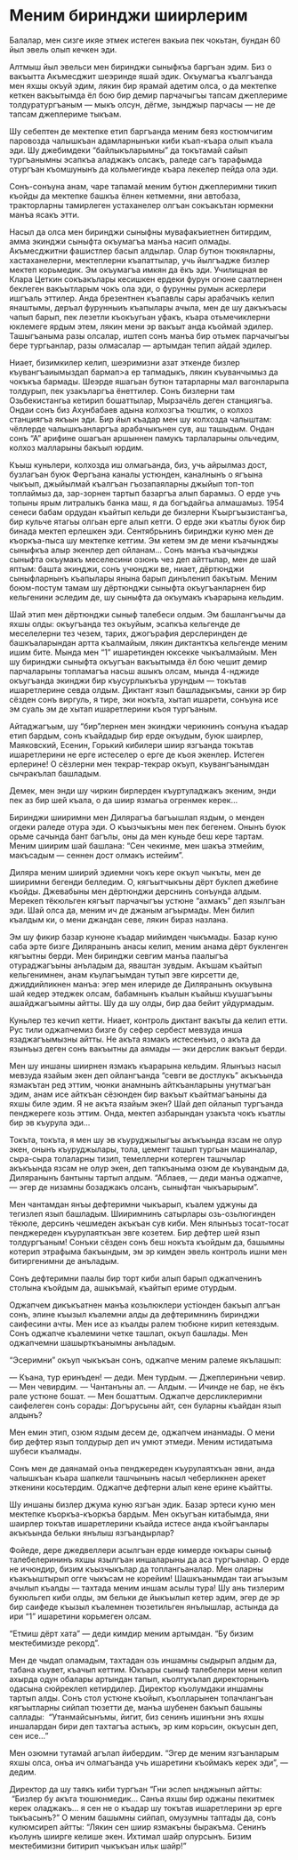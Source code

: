 # Меним биринджи шиирлерим

Балалар, мен сизге икяе этмек истеген вакьиа пек чокьтан, бундан 60 йыл эвель олып кечкен эди.

Алтмыш йыл эвельси мен биринджи сыныфкъа баргъан эдим.
Биз о вакъытта Акъмесджит шеэринде яшай эдик.
Окъумагъа къалгъанда мен яхшы окъуй эдим, лякин бир ярамай адетим олса, о да мектепке кеткен вакъытымда ёл бою бир демир парчачыгъы тапсам джеплериме толдуратургъаным — мыкъ олсун, дёгме, зынджыр парчасы — не де тапсам джеплериме тыкъам.

Шу себептен де мектепке етип баргъанда меним беяз костюмчигим паровозда чалышкъан адамларнынъки киби къап-къара олып къала эди.
Шу джебимдеки “байлыкъларымны” да токътамай сайып тургъанымны эсапкъа аладжакъ олсакъ, раледе сагъ тарафымда отургъан къомшунынъ да кольмегинде къара лекелер пейда ола эди.

Сонъ-сонъуна анам, чаре тапамай меним бутюн джеплеримни тикип къойды да мектепке башкъа ёлнен кетмемни, яни автобаза, тракторларны тамирлеген устаханелер олгъан сокъакътан юрмекни манъа ясакъ этти.

Насыл да олса мен биринджи сыныфны мувафакъиетнен битирдим, амма экинджи сыныфта окъумагъа манъа насип олмады.
Акъмесджитни фашистлер басып алдылар.
Олар бутюн тюкянларны, хастаханелерни, мектеплерни къапаттылар, учь йылгъадже бизлер мектеп корьмедик.
Эм окъумагъа имкян да ёкъ эди.
Училищная ве Клара Цеткин сокъакълары кесишкен ердеки фурун огюне саатлернен беклеген вакъытларым чокъ ола эди, о фурунны румын аскерлери ишгъаль эттилер.
Анда брезентнен къапавлы сары арабачыкъ келип янаштымы, деръал фурунныиъ къапылары ачыла, мен де шу дакъкъасы чапып барып, пек лезетли къокъугьан уфакъ, къара отьмечиклерни юклемеге ярдым этем, лякин мени эр вакъыт анда къоймай эдилер.
Ташыгъаныма разы олсалар, иштеп сонъ манъа бир отьмек парчачыгъы бере тургьанлар, разы олмасалар — артымдан тепип айдай эдилер.

Ниает, бизимкилер келип, шеэримизни азат эткенде бизлер къувангъаиымыздап бармап>а ер тапмадыкъ, лякин къуванчымыз да чокъкъа бармады.
Шеэрде яшагьан бутюн татарларны мал вагонларыпа толдурып, пек узакъларгъа ёнеттилер.
Сонъ бизлерни там Озьбекистангьа кетирип бошаттылар, Мырзачёль деген станциягъа.
Ондаи сонъ биз Ахунбабаев адына колхозгъа тюштик, о колхоз станциягъа якъын эди.
Бир йыл къадар мен шу колхозда чалыштам: чёллерде чалышкъанларгъа арабачыкънен сув, аш ташыдым.
Ондан сонъ “А” арифине ошагъан аршыннен памукъ тарлаларыны ольчедим, колхоз малларыны бакъып юрдим.

Къыш куньлери, колхозда иш олмагьанда, биз, учь айрылмаз дост, бузлагъан буюк Фергъана каналы устюнден, каналнынъ о ягъына чыкъып, джыйылмай къалгъан гъозапаяларны джыйып топ-топ топлаймыз да, зар-зорнен тартып базаргъа алып барамыз.
О ерде учь топыны ярым литралыкъ банка маш, я да богъдайгьа алмашамыз.
1954 сенеси бабам ордудан къайтып кельди де бизлерни Къыргъызистангъа, бир кульче ятагьы олгьан ерге алып кетги.
О ерде эки къатлы буюк бир бинада мектеп ерлешкен эди.
Сентябрьнинъ биринджи куню мен де къоркъа-пыса шу мектепке кетгим.
Эм кетем эм де мени къачынджы сыныфкъа алыр экенлер деп ойланам...
Сонъ манъа къачынджы сыныфта окъумакъ меселесини озюнъ чез деп айттылар, мен де шай яптым: башта экинджи, сонъ учюнджи ве, ниает, дёртюнджи сыныфларнынъ къапылары янына барып динъленип бакътым.
Меним боюм-постум тамам шу дёртюнджи сыныфта окъугъанларнен бир кельгенини эследим де, шу сыныфта да окъумакъ къарарына кельдим.

Шай этип мен дёртюнджи сыныф талебеси олдым.
Эм башлангъычы да яхшы олды: окъугъанда тез окъуйым, эсапкъа кельгенде де меселелерни тез чезем, тарих, джогърафия дерслеринден де башкъаларындан артта къалмайым, лякин диктанткъа кельгенде меним ишим бите.
Мында мен “1” ишаретинден юксекке чыкъалмайым.
Мен шу биринджи сыныфта окъугъан вакъытымда ёл бою чешит демир парчаларыны топламагъа насьш ашыкъ олсам, мында 4-нджиде окъугъанда экинджи бир къусурлыкъкъа урундым — токътав ишаретлерине севда олдым.
Диктант язып башладыкъмы, санки эр бир сёзден сонъ виргуль, я тире, эки нокъта, хытап ишарети, сонъуна исе эм суаль эм де хытап ишаретлерини къоя тургъаным.

Айтаджагъым, шу “бир”лернен мен экинджи черикнинъ сонъуна къадар етип бардым, сонъ къайдадыр бир ерде окъудым, буюк шаирлер, Маяковский, Есенин, Горький кибилери шиир язгъанда токътав ишаретлерини не ерге истеселер о ерге де къоя экенлер.
Истеген ерлерине!
О сёзлерни мен текрар-текрар окъуп, къувангъанымдан сычракълап башладым.

Демек, мен энди шу чиркин бирлерден къуртуладжакъ экеним, энди пек аз бир шей къала, о да шиир язмагьа огренмек керек...

Биринджи шииримни мен Дилярагъа багъышлап яздым, о менден огдеки раледе отура эди.
О къызчыкъны мен пек бегенем.
Онынъ буюк орьме сачында бант багълы, оны да мен куньде беш кере тартам.
Меним шиирим шай башлана: “Сен чекинме, мен шакъа этмейим, макъсадым — сеннен дост олмакъ истейим”.

Диляра меним шиирий эдиемни чокъ кере окъуп чыкъты, мен де шииримни бегенди белледим.
О, кягъытчыкъны дёрт буклеп джебине къойды.
Джевабыны мен дёртюнджи дерснинъ сонъунда алдым.
Мерекеп тёкюльген кягъыт парчачыгъы устюне “ахмакъ” деп язылгъан эди.
Шай олса да, меним ич де джаным агъырмады.
Мен билип къалдым ки, о мени джандан севе, лякин бираз назлана.

Эм шу фикир базар кунюне къадар мийимден чыкъмады.
Базар куню саба эрте бизге Диляранынъ анасы келип, меним анама дёрт букленген кягъытны берди.
Мен биринджи севгим манъа паалыгъа отураджагъыны анъладым да, яваштан зувдым.
Акъшам къайтып кельгенимнен, анам къулагъымдан тутып эвге кирсетти де, джиддийликнен манъа: эгер мен илериде де Диляранынъ окъувына шай кедер этеджек олсам, бабамнынъ къалын къайыш къушагъыны ашайджагъымны айтты.
Шу да шу олды, бир даа бейит уйдурмадым.

Куньлер тез кечип кетти.
Ниает, контроль диктант вакъты да келип етти.
Рус тили оджапчемиз бизге бу сефер сербест мевзуда инша язаджагъымызны айтты.
Не акъта язмакъ истесенъиз, о акъта да язынъыз деген сонъ вакъытны да аямады — эки дерслик вакъыт берди.

Мен шу иншаны шиирнен язмакъ къарарына кельдим.
Ялынъыз насыл мевзуда язайым экен деп ойлангъанда “севги ве достлукъ” акъкъында язмакътан ред эттим, чюнки анамнынъ айткъанларыны унутмагъан эдим, анам исе айткъан сёзюнден бир вакъыт къайтмагъаныны да яхшы биле эдим.
Я не акъта язайым экен?
Шай деп ойланып тургъанда пенджереге козь эттим.
Онда, мектеп азбарындан узакъта чокъ къатлы бир эв къурула эди...

Токъта, токъта, я мен шу эв къуруджылыгъы акъкъында язсам не олур экен, онынъ къуруджылары, тола, цемент ташып тургьан машиналар, сыра-сыра толаларны тизип, темеллерни котерген ташчылар акъкъында язсам не олур экен, деп тапкъаныма озюм де къувандым да, Диляранынъ бантыны тартып алдым.
“Аблаев, — деди манъа оджапче, — эгер де низамны бозаджакъ олсанъ, сыныфтан чыкъарырым”.

Мен чантамдан янъы дефтеримни чыкъарып, къалем уджуны да тегизлеп язып башладым.
Шииримнинъ сатырлары озь-озьлюгинден тёкюле, дерсинъ чешмеден акъкъан сув киби.
Мен ялынъыз тосат-тосат пенджереден къурулаяткъан эвге козетем.
Бир дефтер шей язып толдургъаным!
Сонъки сёзден сонъ беш нокъта къойдым да, башымны котерип этрафыма бакъындым, эм эр кимден эвель контроль ишни мен битиргенимни де анъладым.

Сонъ дефтеримни паалы бир торт киби алып барып оджапченинъ столына къойдым да, ашыкъмай, къайтып ериме отурдым.

Оджапчем дикъкъатнен манъа козьлюклери устіонден бакъып алгъан сонъ, элине къызыл къалемни алды да дефтеримнинъ биринджи саифесини ачты.
Мен исе аз къалды ралем тюбюне кирип кетеяздым.
Сонъ оджапче къалемини четке ташлап, окъуп башлады.
Мен оджапчемни шашырткъанымны анъладым.

“Эсеримни” окъуп чыкъкъан сонъ, оджапче меним ралеме якълашып:

— Къана, тур еринъден!
— деди.
Мен турдым.
— Джеплеринъни чевир.
— Мен чевирдим.
— Чантанъны ал.
— Алдым.
— Ичинде не бар, не ёкъ рале устюне бошат.
— Мен бошаттым.
Оджапче дерсликлеримни саифелеген сонъ сорады:
Догърусыны айт, сен буларны къайдан язып алдынъ?

Мен емин этип, озюм яздым десем де, оджапчем инанмады.
О мени бир дефтер язып толдурыр деп ич умют этмеди.
Меним истидатыма шубеси къалмады.

Сонъ мен де даянамай онъа пенджереден къурулаяткъан эвни, анда чалышкъан къара шапкели ташчынынъ насыл чеберликнен арекет эткенини косьтердим.
Оджапче дефтерни алып кене ерине къайтты.

Шу иншаны бизлер джума куню язгъан эдик.
Базар эртеси куню мен мектепке къоркъа-къоркъа бардым.
Мен окъугъан китабымда, яни шаирлер токътав ишаретлерини къайда истесе анда къойгъанлары акъкъында бельки янълыш язгъандырлар?

Фойеде, дере джедвеллери асылгъан ерде кимерде юкъары сыныф талебелерининъ яхшы язылгъан иншаларыны да аса тургъанлар.
О ерде не ичюндир, бизим къызчыкълар да топлангьаналар.
Мен оларны къакъыштырып огге чыкъсам не корейим!
Шашкъанымдан таи агъызым ачылып къалды — тахтада меним иншам асылы тура!
Шу ань тизлерим букюльгеп киби олды, эм бельки де йыкъылып кетер эдим, эгер де эр бир саифеде къызыл къалемнен тюзетильген янълышлар, астында да ири “1” ишаретини корьмеген олсам.

“Етмиш дёрт хата” — деди кимдир меним артымдан.
“Бу бизим мектебимизде рекорд”.

Мен де чыдап оламадым, тахтадан озь иншамны сыдырып алдым да, табана къувет, къачып кеттим.
Юкъары сыныф талебелери мени келип ахырда одун обалары артындан тапып, къолтукълап директорнынъ одасына сюйреклеп кетирдилер.
Директор къолумдаки иншамны тартып алды.
Сонъ стол устюне къойып, къолларынен топачлангъан кягъытларны сийпап тюзетти де, манъа шубенен бакъып башыны саллады:
 “Утанмайсынъмы, йигит, биз сенинъ ишинъни энъ яхшы иншалардан бири деп тахтагъа астыкъ, эр ким корьсин, окъусын деп, сен исе...”

Мен озюмни тутамай агълап йибердим.
“Эгер де меним язгъанларым яхшы олса, онъа ич олмагъанда учь ишаретини къоймакъ керек эди”, — дедим.

Директор да шу таякъ киби тургъан “Гни эслеп ынджынып айтты:
 “Бизлер бу акъта тюшюнмедик...
Санъа яхшы бир оджаны пекитмек керек оладжакъ... я сен не о къадар шу токътав ишаретлерини эр ерге тыкъасынъ?”
О меним башымны сийпап, омузумны таптады да, сонъ кулюмсиреп айтты:
“Лякин сен шиир язмакъны быракъма.
Сенинъ къолунъ шиирге келише экен.
Ихтимал шайр олурсынъ.
Бизим мектебимизни битирип чыкъкъан ильк шайр!”
